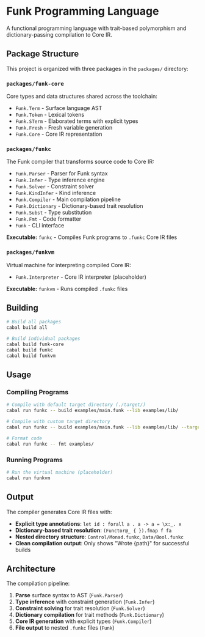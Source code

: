 # Funk Programming Language

A functional programming language with trait-based polymorphism and dictionary-passing compilation to Core IR.

## Package Structure

This project is organized with three packages in the `packages/` directory:

### `packages/funk-core`
Core types and data structures shared across the toolchain:
- `Funk.Term` - Surface language AST
- `Funk.Token` - Lexical tokens
- `Funk.STerm` - Elaborated terms with explicit types
- `Funk.Fresh` - Fresh variable generation
- `Funk.Core` - Core IR representation

### `packages/funkc` 
The Funk compiler that transforms source code to Core IR:
- `Funk.Parser` - Parser for Funk syntax
- `Funk.Infer` - Type inference engine
- `Funk.Solver` - Constraint solver
- `Funk.KindInfer` - Kind inference
- `Funk.Compiler` - Main compilation pipeline
- `Funk.Dictionary` - Dictionary-based trait resolution
- `Funk.Subst` - Type substitution
- `Funk.Fmt` - Code formatter
- `Funk` - CLI interface

**Executable:** `funkc` - Compiles Funk programs to `.funkc` Core IR files

### `packages/funkvm`
Virtual machine for interpreting compiled Core IR:
- `Funk.Interpreter` - Core IR interpreter (placeholder)

**Executable:** `funkvm` - Runs compiled `.funkc` files

## Building

```bash
# Build all packages
cabal build all

# Build individual packages
cabal build funk-core
cabal build funkc
cabal build funkvm
```

## Usage

### Compiling Programs
```bash
# Compile with default target directory (./target/)
cabal run funkc -- build examples/main.funk --lib examples/lib/

# Compile with custom target directory
cabal run funkc -- build examples/main.funk --lib examples/lib/ --target build-output

# Format code
cabal run funkc -- fmt examples/
```

### Running Programs
```bash
# Run the virtual machine (placeholder)
cabal run funkvm
```

## Output

The compiler generates Core IR files with:
- **Explicit type annotations**: `let id : forall a . a -> a = \x:_. x`
- **Dictionary-based trait resolution**: `(Functor@_ { }).fmap f fa`
- **Nested directory structure**: `Control/Monad.funkc`, `Data/Bool.funkc`
- **Clean compilation output**: Only shows "Wrote {path}" for successful builds

## Architecture

The compilation pipeline:
1. **Parse** surface syntax to AST (`Funk.Parser`)
2. **Type inference** with constraint generation (`Funk.Infer`)
3. **Constraint solving** for trait resolution (`Funk.Solver`)
4. **Dictionary compilation** for trait methods (`Funk.Dictionary`)
5. **Core IR generation** with explicit types (`Funk.Compiler`)
6. **File output** to nested `.funkc` files (`Funk`)
